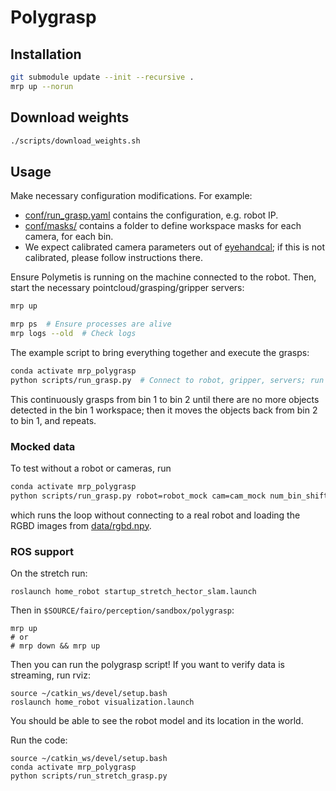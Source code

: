 # Polygrasp

## Installation

```bash
git submodule update --init --recursive .
mrp up --norun
```

## Download weights

```bash
./scripts/download_weights.sh
```

## Usage

Make necessary configuration modifications. For example:
- [conf/run_grasp.yaml](./conf/run_grasp.yaml) contains the configuration, e.g. robot IP.
- [conf/masks/](./conf/masks/) contains a folder to define workspace masks for each camera, for each bin.
- We expect calibrated camera parameters out of [eyehandcal](../eyehandcal); if this is not calibrated, please follow instructions there.


Ensure Polymetis is running on the machine connected to the robot. Then, start the necessary pointcloud/grasping/gripper servers:

```bash
mrp up

mrp ps  # Ensure processes are alive
mrp logs --old  # Check logs
```

The example script to bring everything together and execute the grasps:

```bash
conda activate mrp_polygrasp
python scripts/run_grasp.py  # Connect to robot, gripper, servers; run grasp
```

This continuously grasps from bin 1 to bin 2 until there are no more objects detected in the bin 1 workspace; then it moves the objects back from bin 2 to bin 1, and repeats.

### Mocked data

To test without a robot or cameras, run

```bash
conda activate mrp_polygrasp
python scripts/run_grasp.py robot=robot_mock cam=cam_mock num_bin_shifts=1 num_grasps_per_bin_shift=1
```

which runs the loop without connecting to a real robot and loading the RGBD images from [data/rgbd.npy](data/rgbd.npy).

### ROS support

On the stretch run:
```
roslaunch home_robot startup_stretch_hector_slam.launch
```

Then in `$SOURCE/fairo/perception/sandbox/polygrasp`:
```
mrp up
# or
# mrp down && mrp up
```

Then you can run the polygrasp script! If you want to verify data is streaming, run rviz:
```
source ~/catkin_ws/devel/setup.bash
roslaunch home_robot visualization.launch
```
You should be able to see the robot model and its location in the world.

Run the code:
```
source ~/catkin_ws/devel/setup.bash
conda activate mrp_polygrasp
python scripts/run_stretch_grasp.py
```
